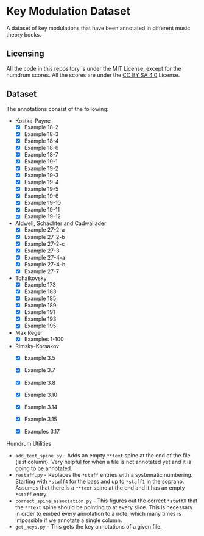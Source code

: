 # Key Modulation Dataset

A dataset of key modulations that have been annotated in different music theory books.

## Licensing

All the code in this repository is under the MIT License, except for the humdrum scores. All the scores are under the [CC BY SA 4.0](https://creativecommons.org/licenses/by/4.0/) License.

## Dataset

The annotations consist of the following:

- Kostka-Payne
  - [x] Example 18-2
  - [x] Example 18-3
  - [x] Example 18-4
  - [x] Example 18-6
  - [x] Example 18-7
  - [x] Example 19-1
  - [x] Example 19-2
  - [x] Example 19-3
  - [x] Example 19-4
  - [x] Example 19-5
  - [x] Example 19-6
  - [x] Example 19-10
  - [x] Example 19-11
  - [x] Example 19-12
- Aldwell, Schachter and Cadwallader
  - [x] Example 27-2-a
  - [x] Example 27-2-b
  - [x] Example 27-2-c
  - [x] Example 27-3
  - [x] Example 27-4-a
  - [x] Example 27-4-b
  - [x] Example 27-7
- Tchaikovsky
  - [x] Example 173
  - [x] Example 183
  - [x] Example 185
  - [x] Example 189
  - [x] Example 191
  - [x] Example 193
  - [x] Example 195
- Max Reger
  - [x] Examples 1-100
- Rimsky-Korsakov
  - [X] Example 3.5
  - [X] Example 3.7
  - [X] Example 3.8
  - [X] Example 3.10
  - [X] Example 3.14
  - [X] Example 3.15
  - [X] Examples 3.17


Humdrum Utilities

- `add_text_spine.py` - Adds an empty `**text` spine at the end of the file (last column). Very helpful for when a file is not annotated yet and it is going to be annotated.
- `restaff.py` - Replaces the `*staff` entries with a systematic numbering. Starting with `*staff4` for the bass and up to `*staff1` in the soprano. Assumes that there is a `**text` spine at the end and it has an empty `*staff` entry.
- `correct_spine_association.py` - This figures out the correct `*staffX` that the `**text` spine should be pointing to at every slice. This is necessary in order to embed every annotation to a note, which many times is impossible if we annotate a single column.  
- `get_keys.py` - This gets the key annotations of a given file.
